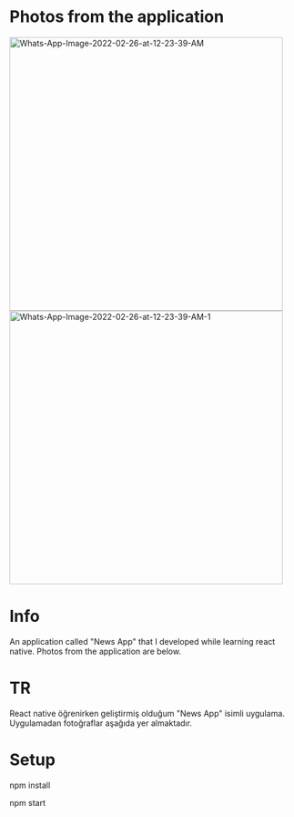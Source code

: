 # Photos from the application


<a href="https://ibb.co/195yJgq"><img height="480" src="https://i.ibb.co/8jpv4C5/Whats-App-Image-2022-02-26-at-12-23-39-AM.jpg" alt="Whats-App-Image-2022-02-26-at-12-23-39-AM" border="0"></a>
<a href="https://ibb.co/MVVgXHJ"><img height="480" src="https://i.ibb.co/FwwhP1d/Whats-App-Image-2022-02-26-at-12-23-39-AM-1.jpg" alt="Whats-App-Image-2022-02-26-at-12-23-39-AM-1" border="0"></a>


# Info

An application called "News App" that I developed while learning react native. Photos from the application are below.

# TR

React native öğrenirken geliştirmiş olduğum "News App" isimli uygulama. Uygulamadan fotoğraflar aşağıda yer almaktadır.

# Setup

npm install

npm start







